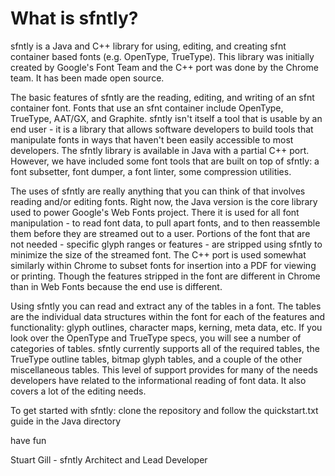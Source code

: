 # What is sfntly?

sfntly is a Java and C++ library for using, editing, and creating sfnt container based fonts (e.g. OpenType, TrueType). This library was initially created by Google's Font Team and the C++ port was done by the Chrome team. It has been made open source.

The basic features of sfntly are the reading, editing, and writing of an sfnt container font. Fonts that use an sfnt container include OpenType, TrueType, AAT/GX, and Graphite. sfntly isn't itself a tool that is usable by an end user - it is a library that allows software developers to build tools that manipulate fonts in ways that haven't been easily accessible to most developers. The sfntly library is available in Java with a partial C++ port. However, we have included some font tools that are built on top of sfntly: a font subsetter, font dumper, a font linter, some compression utilities.

The uses of sfntly are really anything that you can think of that involves reading and/or editing fonts. Right now, the Java version is the core library used to power Google's Web Fonts project. There it is used for all font manipulation - to read font data, to pull apart fonts, and to then reassemble them before they are streamed out to a user. Portions of the font that are not needed - specific glyph ranges or features - are stripped using sfntly to minimize the size of the streamed font. The C++ port is used somewhat similarly within Chrome to subset fonts for insertion into a PDF for viewing or printing. Though the features stripped in the font are different in Chrome than in Web Fonts because the end use is different.

Using sfntly you can read and extract any of the tables in a font. The tables are the individual data structures within the font for each of the features and functionality: glyph outlines, character maps, kerning, meta data, etc. If you look over the OpenType and TrueType specs, you will see a number of categories of tables. sfntly currently supports all of the required tables, the TrueType outline tables, bitmap glyph tables, and a couple of the other miscellaneous tables. This level of support provides for many of the needs developers have related to the informational reading of font data. It also covers a lot of the editing needs.

To get started with sfntly: clone the repository and follow the quickstart.txt guide in the Java directory

have fun

Stuart Gill - sfntly Architect and Lead Developer


